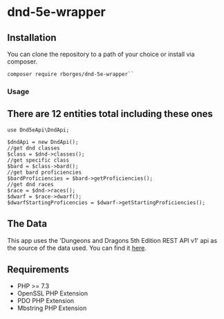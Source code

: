 # dnd-5e-wrapper
## Installation
You can clone the repository to a path of your choice or install via composer.
```
composer require rborges/dnd-5e-wrapper``
```
### Usage
## There are 12 entities total including these ones
```
use Dnd5eApi\DndApi;

$dndApi = new DndApi();
//get dnd classes
$class = $dnd->classes();
//get specific class
$bard = $class->bard();
//get bard proficiencies
$bardProficiencies = $bard->getProficiencies();
//get dnd races
$race = $dnd->races();
$dwarf = $race->dwarf();
$dwarfStartingProficencies = $dwarf->getStartingProficiencies();
```
## The Data
This app uses the 'Dungeons and Dragons 5th Edition REST API v1' api as the source of the data used. You can find it [here](https://www.programmableweb.com/api/dungeons-and-dragons-5th-edition-rest-api-v1).
## Requirements
- PHP >= 7.3
- OpenSSL PHP Extension
- PDO PHP Extension
- Mbstring PHP Extension
